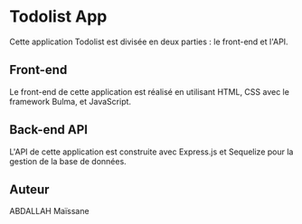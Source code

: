 # Todolist App

Cette application Todolist est divisée en deux parties : le front-end et l'API.

## Front-end

Le front-end de cette application est réalisé en utilisant HTML, CSS avec le framework Bulma, et JavaScript.

## Back-end API

L'API de cette application est construite avec Express.js et Sequelize pour la gestion de la base de données.

## Auteur

ABDALLAH Maïssane
